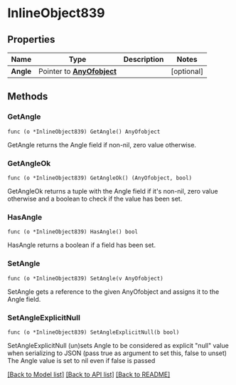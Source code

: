 # InlineObject839

## Properties

Name | Type | Description | Notes
------------ | ------------- | ------------- | -------------
**Angle** | Pointer to [**AnyOfobject**](anyOf&lt;object&gt;.md) |  | [optional] 

## Methods

### GetAngle

`func (o *InlineObject839) GetAngle() AnyOfobject`

GetAngle returns the Angle field if non-nil, zero value otherwise.

### GetAngleOk

`func (o *InlineObject839) GetAngleOk() (AnyOfobject, bool)`

GetAngleOk returns a tuple with the Angle field if it's non-nil, zero value otherwise
and a boolean to check if the value has been set.

### HasAngle

`func (o *InlineObject839) HasAngle() bool`

HasAngle returns a boolean if a field has been set.

### SetAngle

`func (o *InlineObject839) SetAngle(v AnyOfobject)`

SetAngle gets a reference to the given AnyOfobject and assigns it to the Angle field.

### SetAngleExplicitNull

`func (o *InlineObject839) SetAngleExplicitNull(b bool)`

SetAngleExplicitNull (un)sets Angle to be considered as explicit "null" value
when serializing to JSON (pass true as argument to set this, false to unset)
The Angle value is set to nil even if false is passed

[[Back to Model list]](../README.md#documentation-for-models) [[Back to API list]](../README.md#documentation-for-api-endpoints) [[Back to README]](../README.md)


